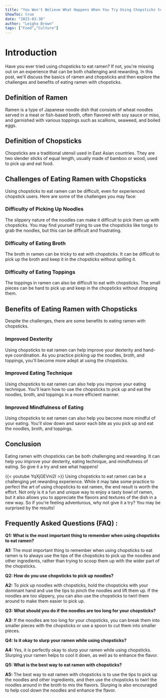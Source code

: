 ```yaml
---
title: "You Won't Believe What Happens When You Try Using Chopsticks to Eat Ramen!"
ShowToc: true 
date: "2023-03-30"
author: "Leigha Brown" 
tags: ["Food","Culture"]
---
```

# Introduction
Have you ever tried using chopsticks to eat ramen? If not, you're missing out on an experience that can be both challenging and rewarding. In this post, we'll discuss the basics of ramen and chopsticks and then explore the challenges and benefits of eating ramen with chopsticks.

## Definition of Ramen
Ramen is a type of Japanese noodle dish that consists of wheat noodles served in a meat or fish-based broth, often flavored with soy sauce or miso, and garnished with various toppings such as scallions, seaweed, and boiled eggs.

## Definition of Chopsticks
Chopsticks are a traditional utensil used in East Asian countries. They are two slender sticks of equal length, usually made of bamboo or wood, used to pick up and eat food.

## Challenges of Eating Ramen with Chopsticks
Using chopsticks to eat ramen can be difficult, even for experienced chopstick users. Here are some of the challenges you may face:

### Difficulty of Picking Up Noodles
The slippery nature of the noodles can make it difficult to pick them up with chopsticks. You may find yourself trying to use the chopsticks like tongs to grab the noodles, but this can be difficult and frustrating.

### Difficulty of Eating Broth
The broth in ramen can be tricky to eat with chopsticks. It can be difficult to pick up the broth and keep it in the chopsticks without spilling it.

### Difficulty of Eating Toppings
The toppings in ramen can also be difficult to eat with chopsticks. The small pieces can be hard to pick up and keep in the chopsticks without dropping them.

## Benefits of Eating Ramen with Chopsticks
Despite the challenges, there are some benefits to eating ramen with chopsticks.

### Improved Dexterity
Using chopsticks to eat ramen can help improve your dexterity and hand-eye coordination. As you practice picking up the noodles, broth, and toppings, you'll become more adept at using the chopsticks.

### Improved Eating Technique
Using chopsticks to eat ramen can also help you improve your eating technique. You'll learn how to use the chopsticks to pick up and eat the noodles, broth, and toppings in a more efficient manner.

### Improved Mindfulness of Eating
Using chopsticks to eat ramen can also help you become more mindful of your eating. You'll slow down and savor each bite as you pick up and eat the noodles, broth, and toppings.

## Conclusion
Eating ramen with chopsticks can be both challenging and rewarding. It can help you improve your dexterity, eating technique, and mindfulness of eating. So give it a try and see what happens!

{{< youtube YqXjGEVni2I >}} 
Using chopsticks to eat ramen can be a challenging yet rewarding experience. While it may take some practice to perfect the art of using chopsticks to eat ramen, the end result is worth the effort. Not only is it a fun and unique way to enjoy a tasty bowl of ramen, but it also allows you to appreciate the flavors and textures of the dish in a new way. So if you're feeling adventurous, why not give it a try? You may be surprised by the results!

## Frequently Asked Questions (FAQ) :
**Q1: What is the most important thing to remember when using chopsticks to eat ramen?**

**A1:** The most important thing to remember when using chopsticks to eat ramen is to always use the tips of the chopsticks to pick up the noodles and other ingredients, rather than trying to scoop them up with the wider part of the chopsticks.

**Q2: How do you use chopsticks to pick up noodles?**

**A2:** To pick up noodles with chopsticks, hold the chopsticks with your dominant hand and use the tips to pinch the noodles and lift them up. If the noodles are too slippery, you can also use the chopsticks to twirl them around to make them easier to pick up.

**Q3: What should you do if the noodles are too long for your chopsticks?**

**A3:** If the noodles are too long for your chopsticks, you can break them into smaller pieces with the chopsticks or use a spoon to cut them into smaller pieces.

**Q4: Is it okay to slurp your ramen while using chopsticks?**

**A4:** Yes, it is perfectly okay to slurp your ramen while using chopsticks. Slurping your ramen helps to cool it down, as well as to enhance the flavor.

**Q5: What is the best way to eat ramen with chopsticks?**

**A5:** The best way to eat ramen with chopsticks is to use the tips to pick up the noodles and other ingredients, and then use the chopsticks to twirl the noodles around in the broth to mix the flavors. Slurping is also encouraged to help cool down the noodles and enhance the flavor.




